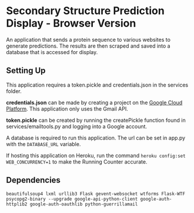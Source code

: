 # Secondary Structure Prediction Display - Browser Version
An application that sends a protein sequence to various websites to generate predictions. The results are then scraped and saved into a database that is accessed for display.

Setting Up
-----------
This application requires a token.pickle and credentials.json in the services folder. 

**credentials.json** can be made by creating a project on the [Google Cloud Platform](https://console.cloud.google.com/). This application only uses the Gmail API.

**token.pickle** can be created by running the createPickle function found in services/emailtools.py and logging into a Google account.

A database is required to run this application. The url can be set in app.py with the `DATABASE_URL` variable.

If hosting this application on Heroku, run the command `heroku config:set WEB_CONCURRENCY=1` to make the Running Counter accurate.

Dependencies
-----------
```
beautifulsoup4 lxml urllib3 Flask gevent-websocket wtforms Flask-WTF psycopg2-binary --upgrade google-api-python-client google-auth-httplib2 google-auth-oauthlib python-guerrillamail
```